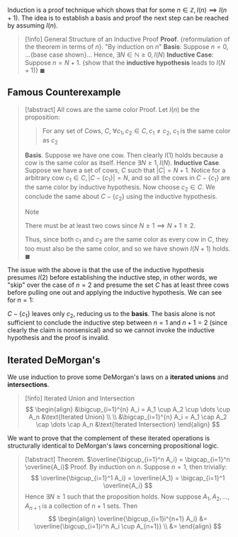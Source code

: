 Induction is a proof technique which shows that for some $n \in \mathbb{Z}, I(n) \implies I(n+1)$. The idea is to establish a basis and proof the next step can be reached by assuming $I(n)$.

> [!info] General Structure of an Inductive Proof
> **Proof**. {reformulation of the theorem in terms of $n$}. "By induction on $n$"
> **Basis**: Suppose $n = 0$, ...{base case shown}... Hence, $\exists N \in \mathbb{N} \geq 0, I(N)$
> **Inductive Case**: Suppose $n = N + 1$. {show that the **inductive hypothesis** leads to $I(N+1)$} 
> $\blacksquare$

## Famous Counterexample

> [!abstract] All cows are the same color
> Proof. Let $I(n)$ be the proposition:
> > For any set of Cows, $C$, $\forall c_1, c_2 \in C, c_1 \neq c_2$, $c_1$ is the same color as $c_2$
> 
> **Basis**. Suppose we have one cow. Then clearly $I(1)$ holds because a cow is the same color as itself. Hence $\exists N \geq 1, I(N)$.
> **Inductive Case**. Suppose we have a set of cows, $C$ such that $|C| = N+1$.  Notice for a arbitrary cow $c_1 \in C, |C - \{c_1\}| = N$, and so all the cows in $C - \{c_1\}$ are the same color by inductive hypothesis. Now choose $c_2 \in C$. We conclude the same about $C - \{c_2\}$ using the inductive hypothesis.
> > [!note]
> > There must be at least two cows since $N \geq 1 \implies N + 1 \geq 2$.
> 
> Thus, since both $c_1$ and $c_2$ are the same color as every cow in $C$, they too must also be the same color, and so we have shown $I(N+1)$ holds. $\blacksquare$

The issue with the above is that the use of the inductive hypothesis presumes $I(2)$ before establishing the inductive step, in other words, we "skip" over the case of $n = 2$ and presume the set $C$ has at least three cows before pulling one out and applying the inductive hypothesis. We can see for $n = 1$:

$C - \{c_1\}$ leaves only $c_2$, reducing us to the **basis**. The basis alone is not sufficient to conclude the inductive step between $n = 1$ and $n + 1 = 2$ (since clearly the claim is nonsensical) and so we cannot invoke the inductive hypothesis and the proof is invalid.

## Iterated DeMorgan's

We use induction to prove some DeMorgan's laws on a **iterated unions** and **intersections**.

>[!info] Iterated Union and Intersection
>$$
>\begin{align}
>&\bigcup_{i=1}^{n} A_i = A_1 \cup A_2 \cup \dots \cup A_n &\text{Iterated Union} \\ \\
>&\bigcap_{i=1}^{n} A_i = A_1 \cap A_2 \cap \dots \cap A_n &\text{Iterated Intersection}
>\end{align}
>$$

We want to prove that the complement of these iterated operations is structurally identical to DeMorgan's laws concerning propositional logic.

> [!abstract] Theorem. $\overline{\bigcup_{i=1}^n A_i} = \bigcap_{i=1}^n \overline{A_i}$
> Proof. By induction on $n$. Suppose $n = 1$, then trivially:
> $$
> \overline{\bigcup_{i=1}^1 A_i} = \overline{A_1} = \bigcap_{i=1}^1 \overline{A_i}
> $$
> Hence $\exists N \geq 1$ such that the proposition holds.
> Now suppose $A_1, A_2, \dots, A_{n+1}$ is a collection of $n+1$ sets. Then
> $$
> \begin{align}
> \overline{\bigcup_{i=1}i^{n+1} A_i} &= \overline{\bigcup_{i=1}i^n A_i \cup A_{n+1}} \\
> &= 
> \end{align}
> $$